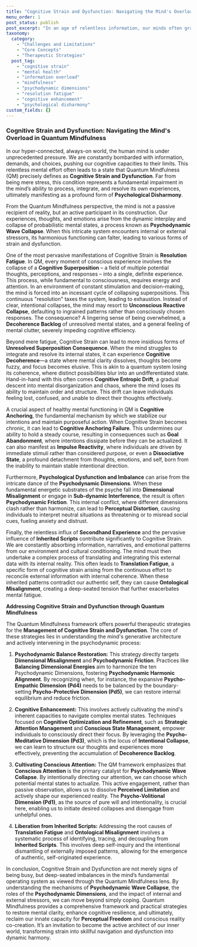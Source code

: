 ```yaml
---
title: "Cognitive Strain and Dysfunction: Navigating the Mind's Overload in Quantum Mindfulness"
menu_order: 1
post_status: publish
post_excerpt: "In an age of relentless information, our minds often grapple with overwhelming demands, leading to what Quantum Mindfulness identifies as Cognitive Strain and Dysfunction. This article explores how unresolved mental states, dysfunctional psychodynamic interactions, and inherited patterns contribute to this profound mental fatigue, and how QM offers powerful strategies for restoration and enhanced mental clarity."
taxonomy:
  category:
    - "Challenges and Limitations"
    - "Core Concepts"
    - "Therapeutic Strategies"
  post_tag:
    - "cognitive strain"
    - "mental health"
    - "information overload"
    - "mindfulness"
    - "psychodynamic dimensions"
    - "resolution fatigue"
    - "cognitive enhancement"
    - "psychological disharmony"
custom_fields: {}
---
```


### Cognitive Strain and Dysfunction: Navigating the Mind's Overload in Quantum Mindfulness

In our hyper-connected, always-on world, the human mind is under unprecedented pressure. We are constantly bombarded with information, demands, and choices, pushing our cognitive capacities to their limits. This relentless mental effort often leads to a state that Quantum Mindfulness (QM) precisely defines as **Cognitive Strain and Dysfunction**. Far from being mere stress, this condition represents a fundamental impairment in the mind’s ability to process, integrate, and resolve its own experiences, ultimately manifesting as a profound form of **Psychological Disharmony**.

From the Quantum Mindfulness perspective, the mind is not a passive recipient of reality, but an active participant in its construction. Our experiences, thoughts, and emotions arise from the dynamic interplay and collapse of probabilistic mental states, a process known as **Psychodynamic Wave Collapse**. When this intricate system encounters internal or external stressors, its harmonious functioning can falter, leading to various forms of strain and dysfunction.

One of the most pervasive manifestations of Cognitive Strain is **Resolution Fatigue**. In QM, every moment of conscious experience involves the collapse of a **Cognitive Superposition** – a field of multiple potential thoughts, perceptions, and responses – into a single, definite experience. This process, while fundamental to consciousness, requires energy and attention. In an environment of constant stimulation and decision-making, the mind is forced into an incessant cycle of collapsing superpositions. This continuous "resolution" taxes the system, leading to exhaustion. Instead of clear, intentional collapses, the mind may resort to **Unconscious Reactive Collapse**, defaulting to ingrained patterns rather than consciously chosen responses. The consequence? A lingering sense of being overwhelmed, a **Decoherence Backlog** of unresolved mental states, and a general feeling of mental clutter, severely impeding cognitive efficiency.

Beyond mere fatigue, Cognitive Strain can lead to more insidious forms of **Unresolved Superposition Consequence**. When the mind struggles to integrate and resolve its internal states, it can experience **Cognitive Decoherence**—a state where mental clarity dissolves, thoughts become fuzzy, and focus becomes elusive. This is akin to a quantum system losing its coherence, where distinct possibilities blur into an undifferentiated state. Hand-in-hand with this often comes **Cognitive Entropic Drift**, a gradual descent into mental disorganization and chaos, where the mind loses its ability to maintain order and structure. This drift can leave individuals feeling lost, confused, and unable to direct their thoughts effectively.

A crucial aspect of healthy mental functioning in QM is **Cognitive Anchoring**, the fundamental mechanism by which we stabilize our intentions and maintain purposeful action. When Cognitive Strain becomes chronic, it can lead to **Cognitive Anchoring Failure**. This undermines our ability to hold a steady course, resulting in consequences such as **Goal Abandonment**, where intentions dissipate before they can be actualized. It can also manifest as **Impulse Reactivity**, where individuals are driven by immediate stimuli rather than considered purpose, or even a **Dissociative State**, a profound detachment from thoughts, emotions, and self, born from the inability to maintain stable intentional direction.

Furthermore, **Psychological Dysfunction and Imbalance** can arise from the intricate dance of the **Psychodynamic Dimensions**. When these fundamental energetic substrates of the psyche fall into **Dimensional Misalignment** or engage in **Sub-dynamic Interference**, the result is often **Psychodynamic Friction**. This internal conflict, where different dimensions clash rather than harmonize, can lead to **Perceptual Distortion**, causing individuals to interpret neutral situations as threatening or to misread social cues, fueling anxiety and distrust.

Finally, the relentless influx of **Secondhand Experience** and the pervasive influence of **Inherited Scripts** contribute significantly to Cognitive Strain. We are constantly absorbing information, narratives, and emotional patterns from our environment and cultural conditioning. The mind must then undertake a complex process of translating and integrating this external data with its internal reality. This often leads to **Translation Fatigue**, a specific form of cognitive strain arising from the continuous effort to reconcile external information with internal coherence. When these inherited patterns contradict our authentic self, they can cause **Ontological Misalignment**, creating a deep-seated tension that further exacerbates mental fatigue.

**Addressing Cognitive Strain and Dysfunction through Quantum Mindfulness**

The Quantum Mindfulness framework offers powerful therapeutic strategies for the **Management of Cognitive Strain and Dysfunction**. The core of these strategies lies in understanding the mind's generative architecture and actively intervening in the psychodynamic process:

1.  **Psychodynamic Balance Restoration:** This strategy directly targets **Dimensional Misalignment** and **Psychodynamic Friction**. Practices like **Balancing Dimensional Energies** aim to harmonize the ten Psychodynamic Dimensions, fostering **Psychodynamic Harmonic Alignment**. By recognizing when, for instance, the expansive **Psycho-Empathic Dimension (Pd4)** needs to be balanced by the boundary-setting **Psycho-Protective Dimension (Pd5)**, we can restore internal equilibrium and reduce friction.

2.  **Cognitive Enhancement:** This involves actively cultivating the mind's inherent capacities to navigate complex mental states. Techniques focused on **Cognitive Optimization and Refinement**, such as **Strategic Attention Management** and **Conscious State Management**, empower individuals to consciously direct their focus. By leveraging the **Psycho-Meditative Dimension (Pd3)**, which is the locus of **Intentional Collapse**, we can learn to structure our thoughts and experiences more effectively, preventing the accumulation of **Decoherence Backlog**.

3.  **Cultivating Conscious Attention:** The QM framework emphasizes that **Conscious Attention** is the primary catalyst for **Psychodynamic Wave Collapse**. By intentionally directing our attention, we can choose which potential mental states to actualize. This active engagement, rather than passive observation, allows us to dissolve **Perceived Limitation** and actively shape our experienced reality. The **Psycho-Volitional Dimension (Pd1)**, as the source of pure will and intentionality, is crucial here, enabling us to initiate desired collapses and disengage from unhelpful ones.

4.  **Liberation from Inherited Scripts:** Addressing the root causes of **Translation Fatigue** and **Ontological Misalignment** involves a systematic process of identifying, tracing, and decoupling from **Inherited Scripts**. This involves deep self-inquiry and the intentional dismantling of externally imposed patterns, allowing for the emergence of authentic, self-originated experience.

In conclusion, Cognitive Strain and Dysfunction are not merely signs of being busy, but deep-seated imbalances in the mind’s fundamental operating system as viewed through the Quantum Mindfulness lens. By understanding the mechanisms of **Psychodynamic Wave Collapse**, the roles of the **Psychodynamic Dimensions**, and the impact of internal and external stressors, we can move beyond simply coping. Quantum Mindfulness provides a comprehensive framework and practical strategies to restore mental clarity, enhance cognitive resilience, and ultimately, reclaim our innate capacity for **Perceptual Freedom** and conscious reality co-creation. It’s an invitation to become the active architect of our inner world, transforming strain into skillful navigation and dysfunction into dynamic harmony.